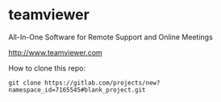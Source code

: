 # teamviewer

All-In-One Software for Remote Support and Online Meetings

http://www.teamviewer.com

How to clone this repo:

```
git clone https://gitlab.com/projects/new?namespace_id=7165545#blank_project.git
```

